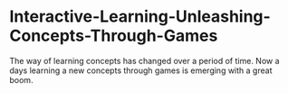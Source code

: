 # Interactive-Learning-Unleashing-Concepts-Through-Games
The way of learning concepts has changed over a period of time. Now a days learning a  new concepts through games is emerging with a great boom.
